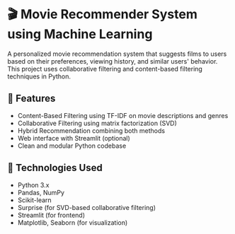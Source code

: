 # 🎬 Movie Recommender System using Machine Learning

A personalized movie recommendation system that suggests films to users based on their preferences, viewing history, and similar users' behavior. This project uses collaborative filtering and content-based filtering techniques in Python.

## 🚀 Features

- Content-Based Filtering using TF-IDF on movie descriptions and genres
- Collaborative Filtering using matrix factorization (SVD)
- Hybrid Recommendation combining both methods
- Web interface with Streamlit (optional)
- Clean and modular Python codebase

## 🧠 Technologies Used

- Python 3.x
- Pandas, NumPy
- Scikit-learn
- Surprise (for SVD-based collaborative filtering)
- Streamlit (for frontend)
- Matplotlib, Seaborn (for visualization)


